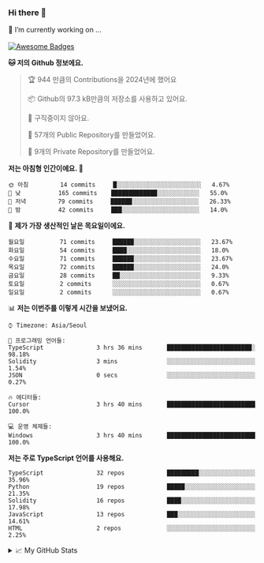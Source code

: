 ### Hi there 👋 
🔭 I’m currently working on ... </br></br>
[![Awesome Badges](https://img.shields.io/badge/Introduce-EN-green.svg)](https://github.com/tlatkdgus1/tlatkdgus1/blob/main/README.md.en)

<!--START_SECTION:waka-->
**🐱 저의 Github 정보에요.** 

> 🏆 944 만큼의 Contributions을 2024년에 했어요
 > 
> 📦 Github의 97.3 kB만큼의 저장소를 사용하고 있어요. 
 > 
> 🚫 구직중이지 않아요.
 > 
> 📜 57개의 Public Repository를 만들었어요. 
 > 
> 🔑 9개의 Private Repository를 만들었어요.  

**저는 아침형 인간이에요. 🐤** 

```text
🌞 아침         14 commits     █░░░░░░░░░░░░░░░░░░░░░░░░   4.67% 
🌆 낮　         165 commits    █████████████░░░░░░░░░░░░   55.0% 
🌃 저녁         79 commits     ██████░░░░░░░░░░░░░░░░░░░   26.33% 
🌙 밤　         42 commits     ███░░░░░░░░░░░░░░░░░░░░░░   14.0%

```
📅 **제가 가장 생산적인 날은 목요일이에요.** 

```text
월요일          71 commits     ██████░░░░░░░░░░░░░░░░░░░   23.67% 
화요일          54 commits     ████░░░░░░░░░░░░░░░░░░░░░   18.0% 
수요일          71 commits     ██████░░░░░░░░░░░░░░░░░░░   23.67% 
목요일          72 commits     ██████░░░░░░░░░░░░░░░░░░░   24.0% 
금요일          28 commits     ██░░░░░░░░░░░░░░░░░░░░░░░   9.33% 
토요일          2 commits      ░░░░░░░░░░░░░░░░░░░░░░░░░   0.67% 
일요일          2 commits      ░░░░░░░░░░░░░░░░░░░░░░░░░   0.67%

```


📊 **저는 이번주를 이렇게 시간을 보냈어요.** 

```text
⌚︎ Timezone: Asia/Seoul

💬 프로그래밍 언어들: 
TypeScript               3 hrs 36 mins       ████████████████████████░   98.18% 
Solidity                 3 mins              ░░░░░░░░░░░░░░░░░░░░░░░░░   1.54% 
JSON                     0 secs              ░░░░░░░░░░░░░░░░░░░░░░░░░   0.27%

🔥 에디터들: 
Cursor                   3 hrs 40 mins       █████████████████████████   100.0%

💻 운영 체제들: 
Windows                  3 hrs 40 mins       █████████████████████████   100.0%

```

**저는 주로 TypeScript 언어를 사용해요.** 

```text
TypeScript               32 repos            █████████░░░░░░░░░░░░░░░░   35.96% 
Python                   19 repos            █████░░░░░░░░░░░░░░░░░░░░   21.35% 
Solidity                 16 repos            ████░░░░░░░░░░░░░░░░░░░░░   17.98% 
JavaScript               13 repos            ███░░░░░░░░░░░░░░░░░░░░░░   14.61% 
HTML                     2 repos             ░░░░░░░░░░░░░░░░░░░░░░░░░   2.25%

```



<!--END_SECTION:waka-->

<details>
<summary>📈 My GitHub Stats</summary>
<p align="center"> <img src="https://github-readme-stats.vercel.app/api?username=tlatkdgus1&show_icons=true" alt="tlatkdgus1" />
</details>
